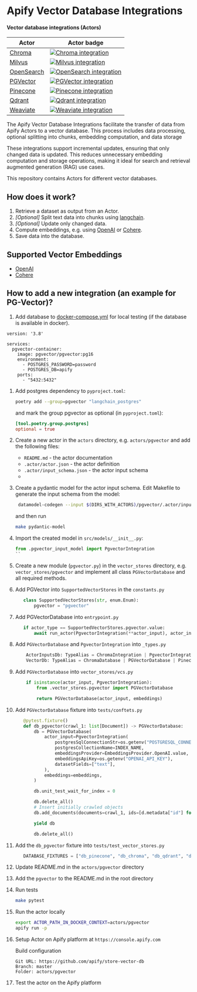 # Apify Vector Database Integrations

#### Vector database integrations (Actors)

| Actor                       | Actor badge |
|-----------------------------|---------------------|
| [Chroma](https://apify.com/apify/chroma-integration) | [![Chroma integration](https://apify.com/actor-badge?actor=apify/chroma-integration)](https://apify.com/apify/chroma-integration) |
| [Milvus](https://apify.com/apify/milvus-integration) | [![Milvus integration](https://apify.com/actor-badge?actor=apify/milvus-integration)](https://apify.com/apify/milvus-integration) |
| [OpenSearch](https://apify.com/apify/opensearch-integration) | [![OpenSearch integration](https://apify.com/actor-badge?actor=apify/opensearch-integration)](https://apify.com/apify/opensearch-integration) |
| [PGVector](https://apify.com/apify/pgvector-integration) | [![PGVector integration](https://apify.com/actor-badge?actor=apify/pgvector-integration)](https://apify.com/apify/pgvector-integration) |
| [Pinecone](https://apify.com/apify/pinecone-integration) | [![Pinecone integration](https://apify.com/actor-badge?actor=apify/pinecone-integration)](https://apify.com/apify/pinecone-integration) |
| [Qdrant](https://apify.com/apify/qdrant-integration) | [![Qdrant integration](https://apify.com/actor-badge?actor=apify/qdrant-integration)](https://apify.com/apify/adrant-integration) |
| [Weaviate](https://apify.com/apify/weaviate-integration) | [![Weaviate integration](https://apify.com/actor-badge?actor=apify/weaviate-integration)](https://apify.com/apify/weaviate-integration) |

The Apify Vector Database Integrations facilitate the transfer of data from Apify Actors to a vector database. 
This process includes data processing, optional splitting into chunks, embedding computation, and data storage

These integrations support incremental updates, ensuring that only changed data is updated. 
This reduces unnecessary embedding computation and storage operations, making it ideal for search and retrieval augmented generation (RAG) use cases.

This repository contains Actors for different vector databases. 

## How does it work?

1. Retrieve a dataset as output from an Actor.
2. _[Optional]_ Split text data into chunks using [langchain](https://python.langchain.com).
3. _[Optional]_ Update only changed data.
4. Compute embeddings, e.g. using [OpenAI](https://platform.openai.com/docs/guides/embeddings) or [Cohere](https://cohere.com/embeddings).
5. Save data into the database.

## Supported Vector Embeddings
- [OpenAI](https://platform.openai.com/docs/guides/embeddings)
- [Cohere](https://cohere.com/embeddings)

## How to add a new integration (an example for PG-Vector)?

1. Add database to [docker-compose.yml](docker-compose.yaml) for local testing (if the database is available in docker).

```
version: '3.8'

services:
  pgvector-container:
    image: pgvector/pgvector:pg16
    environment:
      - POSTGRES_PASSWORD=password
      - POSTGRES_DB=apify
    ports:
      - "5432:5432"
```

1. Add postgres dependency to `pyproject.toml`:
   ```bash
   poetry add --group=pgvector "langchain_postgres"
   ```
   and mark the group pgvector as optional (in `pyproject.toml`):
   ```toml
   [tool.poetry.group.postgres]
   optional = true
   ```
   
1. Create a new actor in the `actors` directory, e.g. `actors/pgvector` and add the following files: 
   - `README.md` - the actor documentation
   - `.actor/actor.json` - the actor definition
   - `.actor/input_schema.json` - the actor input schema
   - 
1. Create a pydantic model for the actor input schema. Edit Makefile to generate the input schema from the model:
   ```bash
    datamodel-codegen --input $(DIRS_WITH_ACTORS)/pgvector/.actor/input_schema.json --output $(DIRS_WITH_CODE)/src/models/pgvector_input_model.py  --input-file-type jsonschema  --field-constraints
   ```
   and then run
   ```bash
   make pydantic-model
   ```
1. Import the created model in `src/models/__init__.py`:
   ```python
   from .pgvector_input_model import PgvectorIntegration
   ``
1. Create a new module (`pgvector.py`) in the `vector_stores` directory, e.g. `vector_stores/pgvector` and implement all class `PGVectorDatabase` and all required methods.
1. Add PGVector into `SupportedVectorStores` in the `constants.py` 
   ```python
      class SupportedVectorStores(str, enum.Enum):
          pgvector = "pgvector"
   ```

1. Add PGVectorDatabase into `entrypoint.py`
   ```python
      if actor_type == SupportedVectorStores.pgvector.value:
          await run_actor(PgvectorIntegration(**actor_input), actor_input)
   ```

1. Add `PGVectorDatabase` and `PgvectorIntegration`  into `_types.py`
   ```python
       ActorInputsDb: TypeAlias = ChromaIntegration | PgvectorIntegration | PineconeIntegration | QdrantIntegration
       VectorDb: TypeAlias = ChromaDatabase | PGVectorDatabase | PineconeDatabase | QdrantDatabase
   ```

1. Add `PGVectorDatabase` into `vector_stores/vcs.py`
   ```python
       if isinstance(actor_input, PgvectorIntegration):
           from .vector_stores.pgvector import PGVectorDatabase

           return PGVectorDatabase(actor_input, embeddings)
   ```

1. Add `PGVectorDatabase` fixture into `tests/conftets.py`
   ```python
      @pytest.fixture()
      def db_pgvector(crawl_1: list[Document]) -> PGVectorDatabase:
          db = PGVectorDatabase(
              actor_input=PgvectorIntegration(
                  postgresSqlConnectionStr=os.getenv("POSTGRESQL_CONNECTION_STR"),
                  postgresCollectionName=INDEX_NAME,
                  embeddingsProvider=EmbeddingsProvider.OpenAI.value,
                  embeddingsApiKey=os.getenv("OPENAI_API_KEY"),
                  datasetFields=["text"],
              ),
              embeddings=embeddings,
          )

          db.unit_test_wait_for_index = 0

          db.delete_all()
          # Insert initially crawled objects
          db.add_documents(documents=crawl_1, ids=[d.metadata["id"] for d in crawl_1])

          yield db

          db.delete_all()
   ```

1. Add the `db_pgvector` fixture into `tests/test_vector_stores.py`
   ```python
      DATABASE_FIXTURES = ["db_pinecone", "db_chroma", "db_qdrant", "db_pgvector"]
   ```
1. Update README.md in the `actors/pgvector` directory

1. Add the `pgvector` to the README.md in the root directory

1. Run tests
   ```bash  
   make pytest
   ```

1. Run the actor locally
   ```bash
   export ACTOR_PATH_IN_DOCKER_CONTEXT=actors/pgvector
   apify run -p
   ````

1. Setup Actor on Apify platform at `https://console.apify.com`

   Build configuration
   ```
   Git URL: https://github.com/apify/store-vector-db
   Branch: master
   Folder: actors/pgvector
   ```

1. Test the actor on the Apify platform